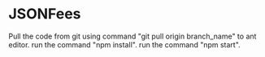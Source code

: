 # JSONFees
Pull the code from git using command "git pull origin branch_name" to ant editor.
run the command "npm install".
run the command "npm start".
